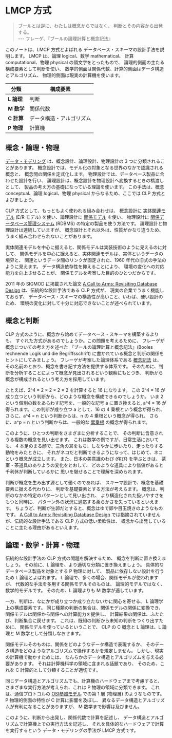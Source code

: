 # LMCP 方式



>  ブールとは逆に、わたしは概念からではなく、
>  判断とその内容から出発する。  
>    --- フレーゲ、『ブールの論理計算と概念記法』

このノートは、LMCP 方式とよばれる
データベース・スキーマの設計手法を説明します。
LMCP は、論理 logical、数学 mathematical、
計算 computational、物理 physical の頭文字をとったもので、
論理的側面の主たる構成要素として判断を使い、
数学的側面は関係代数、計算的側面はデータ構造とアルゴリズム、
物理的側面は現実の計算機を使います。

| 分類 | 構成要素 |
|--------|--------|
| **L 論理** | 判断 |
| **M 数学** | 関係代数 |
| **C 計算** | データ構造・アルゴリズム |
| **P 物理** | 計算機 |



概念・論理・物理
------------------------------------------------------------------

[データ・モデリング] は、概念設計、論理設計、物理設計の
3 つに分類されることがあります。
概念設計では、モデル化の対象となる世界のなかで認識される概念と、
概念間の関係を定式化します。
物理設計では、データベース製品に合わせた設計を行い、
論理設計は、概念設計を物理設計へ変換するときの橋渡しとして、
製品の考え方の基礎になっている理論を使います。
この手法は、概念 conceptual、論理 logical、物理 physical
からなるため、ここでは CLP 方式とよびましょう。

CLP 方式として、もっともよく使われる組み合わせは、
概念設計に [実体関連モデル] (E/R モデル) を使い、論理設計に [関係モデル] を使い、
物理設計に [関係データベース管理システム] (RDBMS) の特定の製品を使う方法です。
論理設計と物理設計は連続していますが、
概念設計とそれ以外は、性質がかなり違うため、
うまく組み合わせられないことがあります。

実体関連モデルを中心に据えると、関係モデルは実装技術のように見えるのに対して、
関係モデルを中心に据えると、実体関連モデルは、実体というデータの境界と、
関連というデータ間のリンクが固定された、1960 年代の旧式の手法のように見えます。
データ構造依存性を抑えることにより、
環境の変化への対応能力を向上させることが、
関係モデルを考案した目的のひとつだからです。

2011 年の SIGMOD に掲載された論文
[A Call to Arms: Revisiting Database Design]
は、伝統的な設計手法である CLP 方式が、
現実の企業でうまく機能しておらず、
データベース・スキーマの構造性が高いこと、いわば、硬い設計のため、
環境の変化に対して十分に対応できないことが述べられています。



概念と判断
------------------------------------------------------------------

CLP 方式のように、概念から始めてデータベース・スキーマを構築するよりも、
すぐれた方式があるのでしょうか。この問題を考えるために、
フレーゲが概念についての考え方を述べた
『ブールの論理計算と概念記法』(Booles rechnende Logik und die Begriffsschrift)
に書かれている概念と判断の関係をヒントにしてみましょう。
フレーゲが考案した論理体系である [概念記法] は、
その名前のとおり、概念を書き記す方法を提供する体系です。
そのために、判断を分析することによって概念が見出されるという観察にもとづき、
判断から概念が構成されるという考え方を採用しています。

たとえば、2^4 = 2 × 2 × 2 × 2 を計算すると 16 になります。
この 2^4 = 16 が成り立つという判断から、どのような概念を構成できるのでしょうか。
いま 2 という個別の数をあらわす記号を、一般的な記号 a に置き換えると,
a^4 = 16 が得られます。この判断が成り立つ a として、16 の 4 乗根という概念が得られ、
さらに、a^4 = n という判断からは、n の 4 乗根という概念が得られ、
さらに、a^p = n という判断からは、一般的な [累乗根] の概念が得られます。

このように、ひとつの判断をさまざまに分析することで、
その判断に含意されうる複数の概念を見い出せます。
これは数学の例ですが、日常生活においても、
4 本足のまる顔で、三角の耳をもち、しなやかに歩いたり、走ったりする動物をみたときに、
それがネコだと判断できるようになって、はじめて、ネコという概念が成立します。
また、日本の美意識のわび (侘び) を学ぶときは、
茶室・茶道具のありようの変化をとおして、
どのような道具により価値があると千利休が判断しているかに
思いを馳せることで理解を深められます。

判断が概念を生み出す源として働くのであれば、
スキーマ設計で、概念を基礎要素に据える代わりに、
判断を基礎要素とする方法が考えらます。
概念は、判断のなかの特定のパターンとして見い出され、
より構造化された扱いやすさをもつと同時に、
パターン外の状況に適応する柔らかさを失っているといえます。
ちょうど、判断が生卵だとすると、概念はゆで卵や目玉焼きのようなものです。
[A Call to Arms: Revisiting Database Design]
では指摘されていませんが、伝統的な設計手法である CLP 方式の低い柔軟性は、
概念から出発していることに主たる理由があるといえます。



論理・数学・計算・物理
------------------------------------------------------------------

伝統的な設計手法の CLP 方式の問題を解決するため、
概念を判断に置き換えましょう。
その前に、L 論理を、より適切な分類に置き換えましょう。
具体的なデータベース製品を対象とする P 物理に対して、
製品に依存しない設計を行うため L 論理とよばれます。
L 論理で、多くの場合、関係モデルが使われますが、
代数的な手法を多用する関係モデルそのものは、
論理的モデルではなく、数学的モデルです。
そのため、L 論理よりも M 数学が適しています。

一方、判断は、なにかが成り立つか成り立たないかに関心を寄せる、
L 論理学上の構成要素です。
同じ種類の判断の集合は、関係モデルの関係に変換でき、
関係モデルは関係から関係への計算能力を提供し、
計算結果の関係は、ふたたび、判断集合に戻せます。
これは、既知の判断から未知の判断をつくり出すために、
関係モデルを使っているということで、
CLP の C 概念と L 論理は、L 論理と M 数学として分類しなおせます。

関係モデルそのものは、関係をどのようなデータ構造で表現するか、
そのデータ構造をどのようなアルゴリズムで操作するかを規定しません。
しかし、現実の計算機で動かすためには、
なんらかのデータ構造とアルゴリズムを与える必要があります。
それは計算機科学の領域に含まれる話題であり、
そのため、これを C 計算的として分類することが適切です。

同じデータ構造とアルゴリズムでも、計算機のハードウェアまで考慮すると、
さまざまな実行方法が考えられ、これは P 物理の領域に分類できます。
これは、通信プロトコルの [OSI参照モデル] での第 1 層 (物理層) のようなものです。
P 物理的側面の特性が C 計算に影響を及ぼし、
異なるデータ構造とアルゴリズムが有利になることがありますが、
M 数学まで影響は及びません。

このように、判断から出発し、関係代数で計算を記述し、
データ構造とアルゴリズムで計算機上での実行方法を記述し、
それを具体的なハードウェアで計算を実行するという
データ・モデリングの手法が LMCP 方式です。



[データ・モデリング]:           http://ja.wikipedia.org/wiki/データモデリング
[実体関連モデル]:               http://ja.wikipedia.org/wiki/実体関連モデル
[関係モデル]:                   http://ja.wikipedia.org/wiki/関係モデル
[概念記法]:                     http://ja.wikipedia.org/wiki/概念記法
[累乗根]:                       http://ja.wikipedia.org/wiki/冪根
[OSI参照モデル]:                http://ja.wikipedia.org/wiki/OSI参照モデル
[関係データベース管理システム]: http://ja.wikipedia.org/wiki/関係データベース管理システム
[A Call to Arms: Revisiting Database Design]: http://arxiv.org/abs/1105.6001

